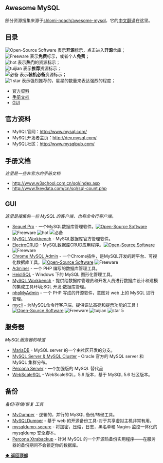 Awesome MySQL
---

部分资源搜集来源于[shlomi-noach/awesome-mysql](https://github.com/shlomi-noach/awesome-mysql)，它的[中文翻译](https://github.com/jobbole/awesome-mysql-cn)在这里。

## 目录


![Open-Source Software][OSS Icon] 表示**开源**标示，点击进入**开源**仓库；  
![Freeware][Freeware Icon] 表示**免费**标示，或者个人**免费**；  
![hot][hot Icon] 表示**热门**的资源标示；  
![tuijian][tuijian Icon] 表示**推荐**资源标示；  
![必备][bibei Icon] 表示**装机必备**资源标示；  
![1 star][red Icon] 表示强烈推荐的，星星的数量来表达强烈的程度；


- [官方资料](#官方资料)
- [手册文档](#手册文档)
- [GUI](#gui)


## 官方资料

* MySQL官网：http://www.mysql.com/
* MySQL开发者主页：http://dev.mysql.com/
* MySQL社区：http://www.mysqlpub.com/

## 手册文档

_这里是一些非官方的手册文档_

- http://www.w3school.com.cn/sql/index.asp
- http://www.1keydata.com/cn/sql/sql-count.php

## GUI

_这里是搜集的一些 MySQL 的客户端，也有命令行客户端。_

* [Sequel Pro](http://www.sequelpro.com/) - 一个MySQL数据库管理软件。[![Open-Source Software][OSS Icon]](https://github.com/sequelpro/sequelpro) ![Freeware][Freeware Icon] ![hot][hot Icon] ![必备][bibei Icon]
* [MySQL Workbench](http://dev.mysql.com/downloads/workbench/) - MySQL数据库官方管理软件。
* [ElectroCRUD](http://garrylachman.github.io/ElectroCRUD/) - MySQL数据库CRUD应用程序。[![Open-Source Software][OSS Icon]](https://github.com/garrylachman/ElectroCRUD) ![Freeware][Freeware Icon]
* [Chrome MySQL Admin](https://www.eisbahn.jp/chrome_mysql_admin) - 一个Chrome插件，是MySQL开发的跨平台、可视化数据库工具。[![Open-Source Software][OSS Icon]](https://github.com/yoichiro/chrome_mysql_admin) ![Freeware][Freeware Icon]
* [Adminer](https://www.adminer.org/) - 一个 PHP 编写的数据库管理工具。
* [HeidiSQL](http://www.heidisql.com/) - Windows 下的 MySQL 图形化管理工具。
* [MySQL Workbench](http://dev.mysql.com/downloads/workbench/) - 提供给数据库管理员和开发人员进行数据库设计和建模的集成工具环境;SQL 开发;数据库管理。
* [phpMyAdmin](https://www.phpmyadmin.net/) - 一个 PHP 写成的开源软件，意图对 web 上的 MySQL 进行管理。
* [mycli](https://github.com/dbcli/mycli) - 为MySQL命令行客户端，提供语法高亮和提示功能的工具！
[![Open-Source Software][OSS Icon]](https://github.com/dbcli/mycli) ![Freeware][Freeware Icon] ![tuijian][tuijian Icon] ![star 5][star5 Icon]


## 服务器

_MySQL服务器的味道_

*   [MariaDB](https://github.com/MariaDB/server) - MySQL server 的一个由社区开发的分支。
*   [MySQL Server & MySQL Cluster](https://github.com/mysql/mysql-server) - Oracle 官方的 MySQL server 和 MySQL 集群分布。
*   [Percona Server](https://launchpad.net/percona-server) - 一个加强版的 MySQL 替代品
*   [WebScaleSQL](https://github.com/webscalesql/webscalesql-5.6) - WebScaleSQL，5.6 版本，基于 MySQL 5.6 社区版本。

## 备份

*备份/存储/恢复 工具*

* [MyDumper](https://launchpad.net/mydumper) - 逻辑的，并行的 MySQL 备份/转储工具。
* [MySQLDumper](http://www.mysqldumper.net/) - 基于 web 的开源备份工具-对于共享虚拟主机非常有用。
* [mysqldump-secure](https://github.com/cytopia/mysqldump-secure) - 将加密，压缩，日志，黑名单和 Nagios 监控一体化的 mysqldump 安全脚本。
* [Percona Xtrabackup](https://www.percona.com/doc/percona-xtrabackup) - 针对 MySQL 的一个开源热备份实用程序——在服务器的备份期间不会锁定你的数据库。

**[⬆ 返回顶部](#目录)**


[OSS Icon]: https://jaywcjlove.github.io/sb/ico/min-oss.svg
[Freeware Icon]: https://jaywcjlove.github.io/sb/ico/min-free.svg
[hot Icon]: https://jaywcjlove.github.io/sb/ico/min-hot.svg
[tuijian Icon]: https://jaywcjlove.github.io/sb/ico/min-tuijian.svg
[bibei Icon]: https://jaywcjlove.github.io/sb/ico/min-bibei.svg
[red Icon]: https://jaywcjlove.github.io/sb/star/red.svg
[star0 Icon]: https://jaywcjlove.github.io/sb/star/red0.svg
[star1 Icon]: https://jaywcjlove.github.io/sb/star/red1.svg
[star2 Icon]: https://jaywcjlove.github.io/sb/star/red2.svg
[star3 Icon]: https://jaywcjlove.github.io/sb/star/red3.svg
[star4 Icon]: https://jaywcjlove.github.io/sb/star/red4.svg
[star5 Icon]: https://jaywcjlove.github.io/sb/star/red5.svg
